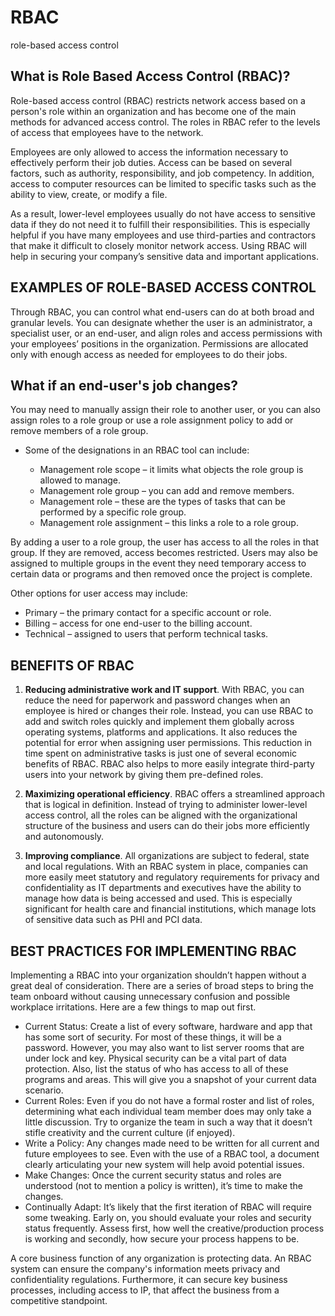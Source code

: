 # RBAC

role-based access control

## What is Role Based Access Control (RBAC)?

Role-based access control (RBAC) restricts network access based on a person's role within an organization and has become one of the main methods for advanced access control. The roles in RBAC refer to the levels of access that employees have to the network.

Employees are only allowed to access the information necessary to effectively perform their job duties. Access can be based on several factors, such as authority, responsibility, and job competency. In addition, access to computer resources can be limited to specific tasks such as the ability to view, create, or modify a file.

As a result, lower-level employees usually do not have access to sensitive data if they do not need it to fulfill their responsibilities. This is especially helpful if you have many employees and use third-parties and contractors that make it difficult to closely monitor network access. Using RBAC will help in securing your company’s sensitive data and important applications.

## EXAMPLES OF ROLE-BASED ACCESS CONTROL

Through RBAC, you can control what end-users can do at both broad and granular levels. You can designate whether the user is an administrator, a specialist user, or an end-user, and align roles and access permissions with your employees’ positions in the organization. Permissions are allocated only with enough access as needed for employees to do their jobs.

## What if an end-user's job changes?

You may need to manually assign their role to another user, or you can also assign roles to a role group or use a role assignment policy to add or remove members of a role group.

- Some of the designations in an RBAC tool can include:

    - Management role scope – it limits what objects the role group is allowed to manage.
    - Management role group – you can add and remove members.
    - Management role – these are the types of tasks that can be performed by a specific role group.
    - Management role assignment – this links a role to a role group.

By adding a user to a role group, the user has access to all the roles in that group. If they are removed, access becomes restricted. Users may also be assigned to multiple groups in the event they need temporary access to certain data or programs and then removed once the project is complete.

Other options for user access may include:

- Primary – the primary contact for a specific account or role.
- Billing – access for one end-user to the billing account.
- Technical – assigned to users that perform technical tasks.

## BENEFITS OF RBAC

1. **Reducing administrative work and IT support**. With RBAC, you can reduce the need for paperwork and password changes when an employee is hired or changes their role. Instead, you can use RBAC to add and switch roles quickly and implement them globally across operating systems, platforms and applications. It also reduces the potential for error when assigning user permissions. This reduction in time spent on administrative tasks is just one of several economic benefits of RBAC. RBAC also helps to more easily integrate third-party users into your network by giving them pre-defined roles.

2. **Maximizing operational efficiency**. RBAC offers a streamlined approach that is logical in definition. Instead of trying to administer lower-level access control, all the roles can be aligned with the organizational structure of the business and users can do their jobs more efficiently and autonomously.

3. **Improving compliance**. All organizations are subject to federal, state and local regulations. With an RBAC system in place, companies can more easily meet statutory and regulatory requirements for privacy and confidentiality as IT departments and executives have the ability to manage how data is being accessed and used. This is especially significant for health care and financial institutions, which manage lots of sensitive data such as PHI and PCI data.


## BEST PRACTICES FOR IMPLEMENTING RBAC

Implementing a RBAC into your organization shouldn’t happen without a great deal of consideration. There are a series of broad steps to bring the team onboard without causing unnecessary confusion and possible workplace irritations. Here are a few things to map out first.

- Current Status: Create a list of every software, hardware and app that has some sort of security. For most of these things, it will be a password. However, you may also want to list server rooms that are under lock and key. Physical security can be a vital part of data protection. Also, list the status of who has access to all of these programs and areas. This will give you a snapshot of your current data scenario.
- Current Roles: Even if you do not have a formal roster and list of roles, determining what each individual team member does may only take a little discussion. Try to organize the team in such a way that it doesn’t stifle creativity and the current culture (if enjoyed).
- Write a Policy: Any changes made need to be written for all current and future employees to see. Even with the use of a RBAC tool, a document clearly articulating your new system will help avoid potential issues.
- Make Changes: Once the current security status and roles are understood (not to mention a policy is written), it’s time to make the changes.
- Continually Adapt: It’s likely that the first iteration of RBAC will require some tweaking. Early on, you should evaluate your roles and security status frequently. Assess first, how well the creative/production process is working and secondly, how secure your process happens to be.

A core business function of any organization is protecting data. An RBAC system can ensure the company's information meets privacy and confidentiality regulations. Furthermore, it can secure key business processes, including access to IP, that affect the business from a competitive standpoint.

